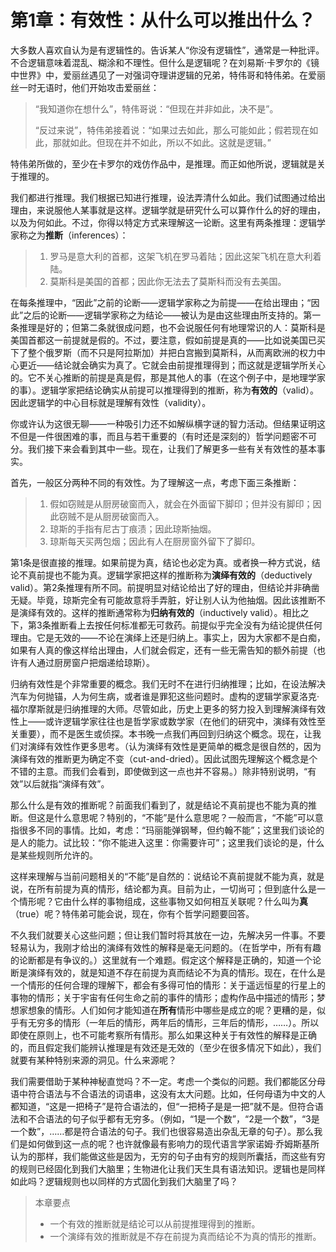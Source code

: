 # 第1章：有效性：从什么可以推出什么？

大多数人喜欢自认为是有逻辑性的。告诉某人“你没有逻辑性”，通常是一种批评。不合逻辑意味着混乱、糊涂和不理性。但什么是逻辑呢？在刘易斯·卡罗尔的《镜中世界》中，爱丽丝遇见了一对强词夺理讲逻辑的兄弟，特伟哥和特伟弟。在爱丽丝一时无语时，他们开始攻击爱丽丝：

> “我知道你在想什么”，特伟哥说：“但现在并非如此，决不是”。
>
> “反过来说”，特伟弟接着说：“如果过去如此，那么可能如此；假若现在如此，那就如此。但现在并不如此，所以不如此。这就是逻辑。”

特伟弟所做的，至少在卡罗尔的戏仿作品中，是推理。而正如他所说，逻辑就是关于推理的。

我们都进行推理。我们根据已知进行推理，设法弄清什么如此。我们试图通过给出理由，来说服他人某事就是这样。逻辑学就是研究什么可以算作什么的好的理由，以及为何如此。不过，你得以特定方式来理解这一论断。这里有两条推理：逻辑学家称之为**推断**（inferences）：

> 1. 罗马是意大利的首都，这架飞机在罗马着陆；因此这架飞机在意大利着陆。
> 2. 莫斯科是美国的首都；因此你无法去了莫斯科而没有去美国。

在每条推理中，“因此”之前的论断——逻辑学家称之为前提——在给出理由；“因此”之后的论断——逻辑学家称之为结论——被认为是由这些理由所支持的。第一条推理是好的；但第二条就很成问题，也不会说服任何有地理常识的人：莫斯科是美国首都这一前提就是假的。不过，要注意，假如前提是真的——比如说美国已买下了整个俄罗斯（而不只是阿拉斯加）并把白宫搬到莫斯科，从而离欧洲的权力中心更近——结论就会确实为真了。它就会由前提推理得到；而这就是逻辑学所关心的。它不关心推断的前提是真是假，那是其他人的事（在这个例子中，是地理学家的事）。逻辑学家把结论确实从前提可以推理得到的推断，称为**有效的**（valid）。因此逻辑学的中心目标就是理解有效性（validity）。

你或许认为这很无聊——一种吸引力还不如解纵横字谜的智力活动。但结果证明这不但是一件很困难的事，而且与若干重要的（有时还是深刻的）哲学问题密不可分。我们接下来会看到其中一些。现在，让我们了解更多一些有关有效性的基本事实。

首先，一般区分两种不同的有效性。为了理解这一点，考虑下面三条推断：

> 1. 假如窃贼是从厨房破窗而入，就会在外面留下脚印；但并没有脚印；因此窃贼不是从厨房破窗而入。
> 2. 琼斯的手指有尼古丁痕渍；因此琼斯抽烟。
> 3. 琼斯每天买两包烟；因此有人在厨房窗外留下了脚印。

第1条是很直接的推理。如果前提为真，结论也必定为真。或者换一种方式说，结论不真前提也不能为真。逻辑学家把这样的推断称为**演绎有效的**（deductively valid）。第2条推理有所不同。前提明显对结论给出了好的理由，但结论并非确凿无疑。毕竟，琼斯完全有可能故意将手弄脏，好让别人认为他抽烟。因此该推断不是演绎有效的。这样的推断通常称为**归纳有效的**（inductively valid）。相比之下，第3条推断看上去按任何标准都无可救药。前提似乎完全没有为结论提供任何理由。它是无效的——不论在演绎上还是归纳上。事实上，因为大家都不是白痴，如果有人真的像这样给出理由，人们就会假定，还有一些无需告知的额外前提（也许有人通过厨房窗户把烟递给琼斯）。

归纳有效性是个非常重要的概念。我们无时不在进行归纳推理；比如，在设法解决汽车为何抛锚，人为何生病，或者谁是罪犯这些问题时。虚构的逻辑学家夏洛克·福尔摩斯就是归纳推理的大师。尽管如此，历史上更多的努力投入到理解演绎有效性上——或许逻辑学家往往也是哲学家或数学家（在他们的研究中，演绎有效性至关重要），而不是医生或侦探。本书晚一点我们再回到归纳这个概念。现在，让我们对演绎有效性作更多思考。（认为演绎有效性是更简单的概念是很自然的，因为演绎有效的推断更为确定不变（cut-and-dried）。因此试图先理解这个概念是个不错的主意。而我们会看到，即使做到这一点也并不容易。）除非特别说明，“有效”以后就指“演绎有效”。

那么什么是有效的推断呢？前面我们看到了，就是结论不真前提也不能为真的推断。但这是什么意思呢？特别的，“不能”是什么意思呢？一般而言，“不能”可以意指很多不同的事情。比如，考虑：“玛丽能弹钢琴，但约翰不能”；这里我们谈论的是人的能力。试比较：“你不能进入这里：你需要许可”；这里我们谈论的是，什么是某些规则所允许的。

这样来理解与当前问题相关的“不能”是自然的：说结论不真前提就不能为真，就是说，在所有前提为真的情形，结论都为真。目前为止，一切尚可；但到底什么是一个情形呢？它由什么样的事物组成，这些事物又如何相互关联呢？什么叫为**真**（true）呢？特伟弟可能会说，现在，你有个哲学问题要回答。

不久我们就要关心这些问题；但让我们暂时将其放在一边，先解决另一件事。不要轻易认为，我刚才给出的演绎有效性的解释是毫无问题的。（在哲学中，所有有趣的论断都是有争议的。）这里就有一个难题。假定这个解释是正确的，知道一个论断是演绎有效的，就是知道不存在前提为真而结论不为真的情形。现在，在什么是一个情形的任何合理的理解下，都会有多得可怕的情形：关于遥远恒星的行星上的事物的情形；关于宇宙有任何生命之前的事件的情形；虚构作品中描述的情形；梦想家想象的情形。人们如何才能知道在**所有**情形中哪些是成立的呢？更糟的是，似乎有无穷多的情形（一年后的情形，两年后的情形，三年后的情形，……）。所以即使在原则上，也不可能考察所有情形。那么如果这种关于有效性的解释是正确的，而且假定我们能辨认推理是有效还是无效的（至少在很多情况下如此），我们就要有某种特别来源的洞见。什么来源呢？

我们需要借助于某种神秘直觉吗？不一定。考虑一个类似的问题。我们都能区分母语中符合语法与不合语法的词语串，这没有太大问题。比如，任何母语为中文的人都知道，“这是一把椅子”是符合语法的，但“一把椅子是是一把”就不是。但符合语法和不合语法的句子似乎都有无穷多。（例如，“1是一个数”，“2是一个数”，“3是一个数”，……都是符合语法的句子。我们也很容易造出杂乱无章的句子）。那么我们是如何做到这一点的呢？也许就像最有影响力的现代语言学家诺姆·乔姆斯基所认为的那样，我们能做这些是因为，无穷的句子由有穷的规则所囊括，而这些有穷的规则已经固化到我们大脑里；生物进化让我们天生具有语法知识。逻辑也是同样如此吗？逻辑规则也以同样的方式固化到我们大脑里了吗？

> 本章要点
>
> * 一个有效的推断就是结论可以从前提推理得到的推断。
> * 一个演绎有效的推断就是不存在前提为真而结论不为真的情形的推断。



